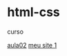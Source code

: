 # html-css
 curso



 <a href="https://andregarros.github.io/html-css/aulas/ex02/index.html">aula02</a>
 <a href="https://andregarros.github.io/html-css/aulas/site01/index.html">meu site 1</a>

